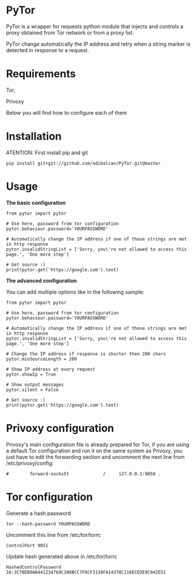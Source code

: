 PyTor
=========
PyTor is a wrapper for requests python module that injects and controls a proxy obtained from Tor network or from a proxy list.

PyTor change automatically the IP address and retry when a string marker is detected in response to a request.  

Requirements
=========
Tor,

Privoxy 

Below you will find how to configure each of them

Installation
=========
ATENTION: First install pip and git

	pip install git+git://github.com/adibalcan/PyTor.git@master

Usage
=========
**The basic configuration**

	from pytor import pytor

	# Use here, password from tor configuration
	pytor.behaviour.password='YOURPASSWORD'
	
	# Automatically change the IP address if one of those strings are met in http response
	pytor.invalidStringList = ['Sorry, you\'re not allowed to access this page.', 'One more step']

	# Get source :)
	print(pytor.get('https://google.com').text)

**The advanced configuration**

You can add multiple options like in the following sample:

	from pytor import pytor

	# Use here, password from tor configuration
	pytor.behaviour.password='YOURPASSWORD' 
	
	# Automatically change the IP address if one of those strings are met in http response
	pytor.invalidStringList = ['Sorry, you\'re not allowed to access this page.', 'One more step']

	# Change the IP address if response is shorter then 200 chars
	pytor.minSourceLength = 200 

	# Show IP address at every request 
	pytor.showIp = True

	# Show output messages 
	pytor.silent = False

	# Get source :)
	print(pytor.get('https://google.com').text)

Privoxy configuration
=========
Privoxy's main configuration file is already prepared for Tor, if you are using a default Tor configuration and run it on the same system as Privoxy, you just have to edit the forwarding section and uncomment the next line from /etc/privoxy/config:

	#        forward-socks5t             /     127.0.0.1:9050 .

Tor configuration
=========
Generate a hash password 

	tor --hash-password YOURPASSWORD

Uncomment this line from /etc/tor/torrc 

	ControlPort 9051

Update hash generated above in /etc/tor/torrc 

	HashedControlPassword 16:3C78EB9AB441234760C108BCC7F8CF3138FA14378C116ECD3E9C942E51





